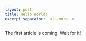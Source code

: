 ```yaml
---
layout: post
title: Hello World!
excerpt_separator:  <!--more-->
---
```


The first article is coming. Wait for it!